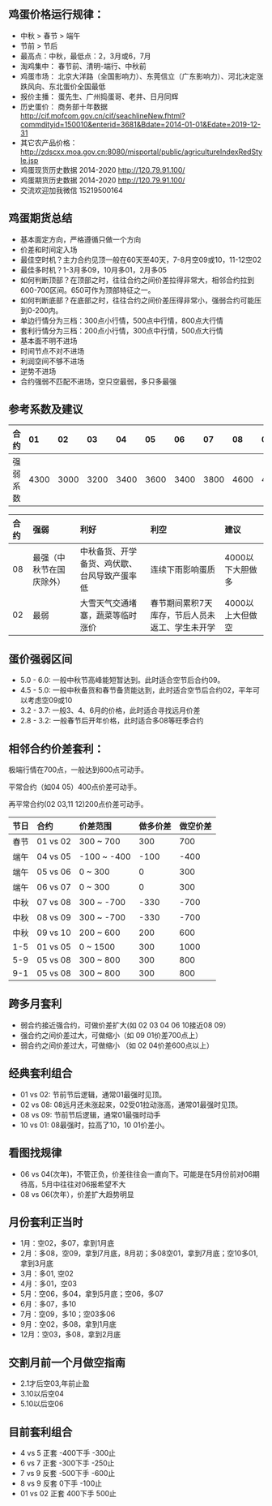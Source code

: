 ## 鸡蛋价格运行规律：

* 中秋 > 春节 > 端午
* 节前 > 节后
* 最高点：中秋，最低点：2，3月或6，7月
* 淘鸡集中： 春节前、清明-端行、中秋前
* 鸡蛋市场： 北京大洋路（全国影响力）、东莞信立（广东影响力）、河北决定涨跌风向、东北蛋价全国最低
* 报价主播： 蛋先生、广州捣蛋哥、老井、日月同辉
* 历史蛋价： 商务部十年数据 http://cif.mofcom.gov.cn/cif/seachlineNew.fhtml?commdityid=150010&enterid=3681&Bdate=2014-01-01&Edate=2019-12-31
* 其它农产品价格：http://zdscxx.moa.gov.cn:8080/misportal/public/agricultureIndexRedStyle.jsp
* 鸡蛋现货历史数据 2014-2020 http://120.79.91.100/
* 鸡蛋期货历史数据 2014-2020 http://120.79.91.100/
* 交流欢迎加我微信 15219500164

## 鸡蛋期货总结
* 基本面定方向，严格遵循只做一个方向
* 价差和时间定入场
* 最佳空时机？主力合约见顶一般在60天至40天，7-8月空09或10，11-12空02
* 最佳多时机？1-3月多09，10月多01，2月多05
* 如何判断顶部？在顶部之时，往往合约之间价差拉得非常大，相邻合约拉到600-700区间。650可作为顶部特征之一。
* 如何判断底部？在底部之时，往往合约之间价差压得非常小，强弱合约可能压到0-200内。
* 单边行情分为三档：300点小行情，500点中行情，800点大行情
* 套利行情分为三档：200点小行情，300点中行情，500点大行情
* 基本面不明不进场
* 时间节点不对不进场
* 利润空间不够不进场
* 逆势不进场
* 合约强弱不匹配不进场，空只空最弱，多只多最强

## 参考系数及建议
|  合约 |    01 |    02 |    03 |    04 |    05 |    06 |    07 |    08 |    09 |    10 |    11 |    12 |
|:----  | :---- | :---- | :---- | :---- | :---- | :---- | :---- | :---- | :---- | :---- | :---- | :---- |
|强弱系数| 4300 |  3000 |  3200 |  3400 |  3600 |  3400 |  3800 |  4600 |  4100 | 4000  |  4000 |  4100 |


|  合约 |  强弱   |  利好 |    利空 |    建议 |
|:----  | :---- | :---- | :---- | :---- |
|08|最强（中秋节在国庆除外）| 中秋备货、开学备货、鸡伏歇、台风导致产蛋率低| 连续下雨影响蛋质  |4000以下大胆做多|
|02|最弱|大雪天气交通堵塞，蔬菜等临时涨价|春节期间累积7天库存，节后人员未返工、学生未开学|4000以上大但做空|

## 蛋价强弱区间
* 5.0 - 6.0: 一般中秋节高峰能短暂达到。此时适合空节后合约09。
* 4.5 - 5.0: 一般中秋备货和春节备货能达到，此时适合空节后合约02，平年可以考虑空09或10
* 3.2 - 3.7: 一般3、4、6月的价格，此时适合寻找远月价差
* 2.8 - 3.2: 一般春节后开年价格，此时适合多08等旺季合约

## 相邻合约价差套利：

极端行情在700点，一般达到600点可动手。

平常合约（如04 05）400点价差可动手。

再平常合约(02 03,11 12)200点价差可动手。

| 节日 | 合约 | 价差范围 | 做多价差 | 做空价差 |
|:----|:----|:----|:----|:----|
| 春节 | 01 vs 02 |  300 ~  700 |  300 | 700 |
| 端午 | 04 vs 05 | -100 ~ -400 | -100 |-400 |
| 端午 | 05 vs 06 |    0 ~  300 |    0 | 300 |
| 端午 | 06 vs 07 |    0 ~  300 |    0 | 300 |
| 中秋 | 07 vs 08 |  300 ~ -700 | -330 |-700 |
| 中秋 | 08 vs 09 |  300 ~ -700 | -330 |-700 |
| 中秋 | 09 vs 10 |  200 ~  600 |  200 | 600 |
| 1-5  | 01 vs 05 |    0 ~ 1500 |  300 | 1000|
| 5-9  | 05 vs 08 |  300 ~ 800  |  300 | 800 |
| 9-1  | 05 vs 08 |  300 ~ 800  |  300 | 800 |

## 跨多月套利
* 弱合约接近强合约，可做价差扩大(如 02 03 04 06 10接近08 09）
* 强合约之间价差过大，可做缩小（如 09 01价差700点上）
* 弱合约之间价差过大，可做缩小 （如 02 04价差600点以上）

## 经典套利组合
* 01 vs 02: 节前节后逻辑，通常01最强时见顶。
* 02 vs 08: 08远月还未涨起来，02受01拉动涨高，通常01最强时见顶。
* 08 vs 09: 节前节后逻辑，通常01最强时动手
* 10 vs 01: 08最强时，拉高了10，10 01价差小。

## 看图找规律
* 06 vs 04(次年)，不管正负，价差往往会一直向下。可能是在5月份前对06期待高，5月中往往对06报希望不大
* 08 vs 06(次年），价差扩大趋势明显

## 月份套利正当时
*  1月：空02，多07，拿到1月底
*  2月：多08，空09，拿到7月底，8月初；多08空01，拿到7月底；空10多01,拿到3月底
*  3月：多01, 空02
*  4月：多01，空03
*  5月：空06，多04，拿到5月底；空06，多07
*  6月：多07，多10
*  7月：空09，多10；空03多06
*  9月：空02，多08，拿到1月底
* 12月：空03，多08，拿到2月底

## 交割月前一个月做空指南
* 2.1才后空03,年前止盈
* 3.10以后空04
* 5.10以后空06

## 目前套利组合
* 4 vs 5 正套 -400下手 -300止
* 6 vs 7 正套 -300下手 -250止
* 7 vs 9 反套 -500下手 -600止
* 8 vs 9 反套 0下手 -100止
* 01 vs 02 正套 400下手 500止
